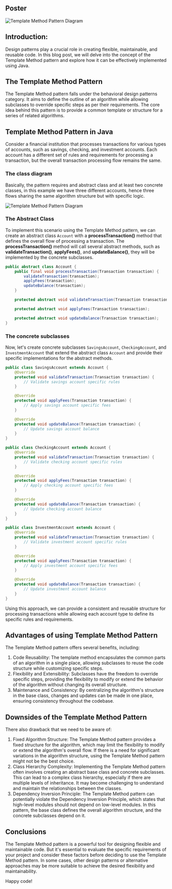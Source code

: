 ## Poster
![Template Method Pattern Diagram](https://drive.google.com/uc?export=view&id=1ivSt8Oi79BFL1PrOUFWszTlvI34T0dOZ)

## Introduction:
Design patterns play a crucial role in creating flexible, maintainable, and reusable code.
In this blog post, we will delve into the concept of the Template Method pattern and explore how it can be effectively implemented using Java.

## The Template Method Pattern
The Template Method pattern falls under the behavioral design patterns category. It aims to define the outline of an algorithm while allowing subclasses to override specific steps as per their requirements. 
The core idea behind this pattern is to provide a common template or structure for a series of related algorithms.

## Template Method Pattern in Java
Consider a financial institution that processes transactions for various types of accounts, such as savings, checking, and investment accounts. Each account has a different set of rules and requirements for processing a transaction, but the overall transaction processing flow remains the same.

### The class diagram
Basically, the pattern requires and abstract class and at least two concrete classes, in this example we have three different accounts, hence three flows sharing the same algorithm structure but with specific logic.

![Template Method Pattern Diagram](https://drive.google.com/uc?export=view&id=1-5qNGRln1P-FORWzWq01E64TE5fGyirt)

### The Abstract Class
To implement this scenario using the Template Method pattern, we can create an abstract class `Account` with a **processTransaction()** method that defines the overall flow of processing a transaction. 
The **processTransaction()** method will call several abstract methods, such as **validateTransaction()**, **applyFees()**, and **updateBalance()**, they will be implemented by the concrete subclasses.

```java
public abstract class Account {
    public final void processTransaction(Transaction transaction) {
        validateTransaction(transaction);
        applyFees(transaction);
        updateBalance(transaction);
    }

    protected abstract void validateTransaction(Transaction transaction);

    protected abstract void applyFees(Transaction transaction);

    protected abstract void updateBalance(Transaction transaction);
}
```

### The concrete subclasses
Now, let's create concrete subclasses `SavingsAccount`, `CheckingAccount`, and `InvestmentAccount` that extend the abstract class `Account` and provide their specific implementations for the abstract methods.

```java
public class SavingsAccount extends Account {
    @Override
    protected void validateTransaction(Transaction transaction) {
        // Validate savings account specific rules
    }

    @Override
    protected void applyFees(Transaction transaction) {
        // Apply savings account specific fees
    }

    @Override
    protected void updateBalance(Transaction transaction) {
        // Update savings account balance
    }
}

public class CheckingAccount extends Account {
    @Override
    protected void validateTransaction(Transaction transaction) {
        // Validate checking account specific rules
    }

    @Override
    protected void applyFees(Transaction transaction) {
        // Apply checking account specific fees
    }

    @Override
    protected void updateBalance(Transaction transaction) {
        // Update checking account balance
    }
}

public class InvestmentAccount extends Account {
    @Override
    protected void validateTransaction(Transaction transaction) {
        // Validate investment account specific rules
    }

    @Override
    protected void applyFees(Transaction transaction) {
        // Apply investment account specific fees
    }

    @Override
    protected void updateBalance(Transaction transaction) {
        // Update investment account balance
    }
}
```
Using this approach, we can provide a consistent and reusable structure for processing transactions while allowing each account type to define its specific rules and requirements.

## Advantages of using Template Method Pattern
The Template Method pattern offers several benefits, including:

1. Code Reusability: The template method encapsulates the common parts of an algorithm in a single place, allowing subclasses to reuse the code structure while customizing specific steps. 
2. Flexibility and Extensibility: Subclasses have the freedom to override specific steps, providing the flexibility to modify or extend the behavior of the algorithm without changing its overall structure. 
3. Maintenance and Consistency: By centralizing the algorithm's structure in the base class, changes and updates can be made in one place, ensuring consistency throughout the codebase.

## Downsides of the Template Method Pattern
There also drawback that we need to be aware of: 

1. Fixed Algorithm Structure: The Template Method pattern provides a fixed structure for the algorithm, which may limit the flexibility to modify or extend the algorithm's overall flow. If there is a need for significant variations in the algorithm structure, using the Template Method pattern might not be the best choice. 
2. Class Hierarchy Complexity: Implementing the Template Method pattern often involves creating an abstract base class and concrete subclasses. This can lead to a complex class hierarchy, especially if there are multiple levels of inheritance. It may become challenging to understand and maintain the relationships between the classes. 
3. Dependency Inversion Principle: The Template Method pattern can potentially violate the Dependency Inversion Principle, which states that high-level modules should not depend on low-level modules. In this pattern, the base class defines the overall algorithm structure, and the concrete subclasses depend on it. 

## Conclusions
The Template Method pattern is a powerful tool for designing flexible and maintainable code. But it's essential to evaluate the specific requirements of your project and consider these factors before deciding to use the Template Method pattern. In some cases, other design patterns or alternative approaches may be more suitable to achieve the desired flexibility and maintainability.

Happy code!